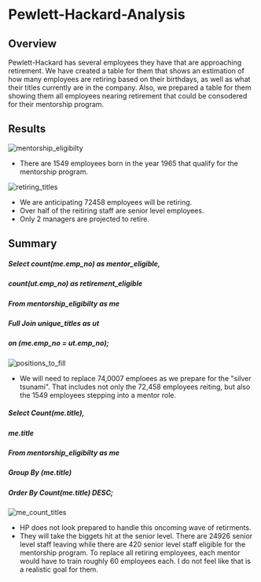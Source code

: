 # Pewlett-Hackard-Analysis
## Overview
Pewlett-Hackard has several employees they have that are approaching retirement. We have created a table for them that shows an estimation of how many employees are retiring based on their birthdays, as well as what their titles currently are in the company. Also, we prepared a table for them showing them all employees nearing retirement that could be consodered for their mentorship program.

## Results
![mentorship_eligibilty](https://user-images.githubusercontent.com/99751636/164955728-5ccae369-2a54-45a0-a878-2e7247aa2a99.png)
* There are 1549 employees born in the year 1965 that qualify for the mentorship program.

![retiring_titles](https://user-images.githubusercontent.com/99751636/164955732-e10a49cb-8bfe-443a-a43f-47dffacdc83f.png)
* We are anticipating 72458 employees will be retiring.
* Over half of the reitiring staff are senior level employees.
* Only 2 managers are projected to retire.
## Summary
##### Select count(me.emp_no) as mentor_eligible,
##### count(ut.emp_no) as retirement_eligible
##### From mentorship_eligibilty as me
##### Full Join unique_titles as ut
##### on (me.emp_no = ut.emp_no);
![positions_to_fill](https://user-images.githubusercontent.com/99751636/164956752-b5adffe2-b794-45c8-b4df-cd86af42b07d.png)

* We will need to replace 74,0007 emploees as we prepare for the "silver tsunami". That includes not only the 72,458 employees reiting, but also the 1549 employees stepping into a mentor role. 
##### Select Count(me.title),
##### me.title
##### From mentorship_eligibilty as me
##### Group By (me.title)
##### Order By Count(me.title) DESC;
![me_count_titles](https://user-images.githubusercontent.com/99751636/164956293-cb72c82b-8b56-4195-a662-16fa09a83001.png)

* HP does not look prepared to handle this oncoming wave of retirments.
* They will take the biggets hit at the senior level. There are 24926 senior level staff leaving while there are 420 senior level staff eligible for the mentorship program. To replace all retiring employees, each mentor would have to train roughly 60 employees each. I do not feel like that is a realistic goal for them. 
